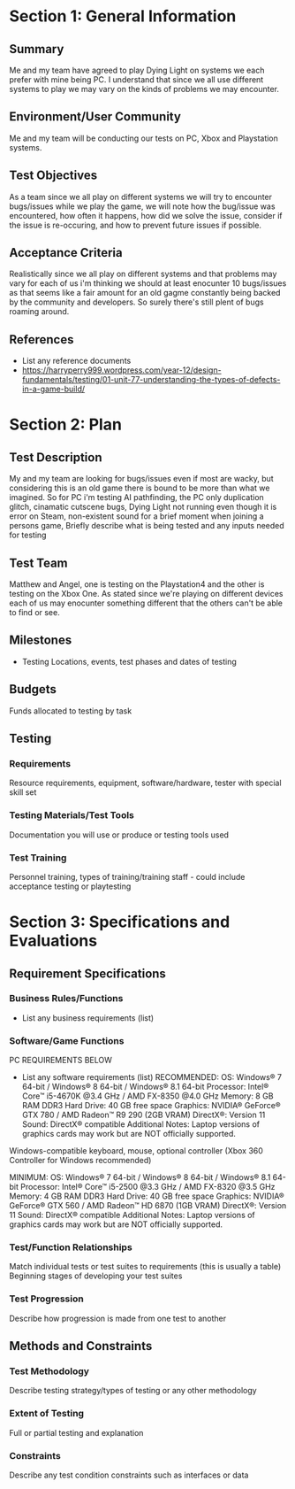 # Section 1: General Information

## Summary

Me and my team have agreed to play Dying Light on systems we each prefer with mine being PC. I understand that since we all use different systems to play we may vary on the kinds of problems we may encounter. 

## Environment/User Community

Me and my team will be conducting our tests on PC, Xbox and Playstation systems.

## Test Objectives

As a team since we all play on different systems we will try to encounter bugs/issues while we play the game, we will note how the bug/issue was encountered, how often it happens, how did we solve the issue, consider if the issue is re-occuring, and how to prevent future issues if possible. 

## Acceptance Criteria

Realistically since we all play on different systems and that problems may vary for each of us i'm thinking we should at least enocunter 10 bugs/issues as that seems like a fair amount for an old gagme constantly being backed by the community and developers. So surely there's still plent of bugs roaming around.  

## References

* List any reference documents
* https://harryperry999.wordpress.com/year-12/design-fundamentals/testing/01-unit-77-understanding-the-types-of-defects-in-a-game-build/

# Section 2: Plan
## Test Description

My and my team are looking for bugs/issues even if most are wacky, but considering this is an old game there is bound to be more than what we imagined. So for PC i'm testing AI pathfinding, the PC only duplication glitch, cinamatic cutscene bugs, Dying Light not running even though it is error on Steam, non-existent sound for a brief moment when joining a persons game, 
Briefly describe what is being tested and any inputs needed for testing

## Test Team

Matthew and Angel, one is testing on the Playstation4  and the other is testing on the Xbox One. As stated since we're playing on different devices each of us may enocunter something different that the others can't be able to find or see. 

## Milestones

* Testing Locations, events, test phases and dates of testing

## Budgets

Funds allocated to testing by task

## Testing
### Requirements

Resource requirements, equipment, software/hardware, tester with special skill set

### Testing Materials/Test Tools

Documentation you will use or produce or testing tools used

### Test Training

Personnel training, types of training/training staff - could include acceptance testing or
playtesting

# Section 3: Specifications and Evaluations

## Requirement Specifications

### Business Rules/Functions

* List any business requirements (list)

### Software/Game Functions
PC REQUIREMENTS BELOW

* List any software requirements (list)
RECOMMENDED:
OS: Windows® 7 64-bit / Windows® 8 64-bit / Windows® 8.1 64-bit
Processor: Intel® Core™ i5-4670K @3.4 GHz / AMD FX-8350 @4.0 GHz
Memory: 8 GB RAM DDR3
Hard Drive: 40 GB free space
Graphics: NVIDIA® GeForce® GTX 780 / AMD Radeon™ R9 290 (2GB VRAM)
DirectX®: Version 11
Sound: DirectX® compatible
Additional Notes: Laptop versions of graphics cards may work but are NOT officially supported.

Windows-compatible keyboard, mouse, optional controller (Xbox 360 Controller for Windows recommended)

MINIMUM:
OS: Windows® 7 64-bit / Windows® 8 64-bit / Windows® 8.1 64-bit
Processor: Intel® Core™ i5-2500 @3.3 GHz / AMD FX-8320 @3.5 GHz
Memory: 4 GB RAM DDR3
Hard Drive: 40 GB free space
Graphics: NVIDIA® GeForce® GTX 560 / AMD Radeon™ HD 6870 (1GB VRAM)
DirectX®: Version 11
Sound: DirectX® compatible
Additional Notes: Laptop versions of graphics cards may work but are NOT officially supported.




### Test/Function Relationships

Match individual tests or test suites to requirements (this is usually a table)
Beginning stages of developing your test suites

### Test Progression
Describe how progression is made from one test to another

## Methods and Constraints

### Test Methodology

Describe testing strategy/types of testing or any other methodology

### Extent of Testing

Full or partial testing and explanation

### Constraints

Describe any test condition constraints such as interfaces or data
